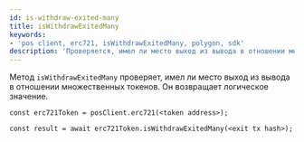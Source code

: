 ```yaml
---
id: is-withdraw-exited-many
title: isWithdrawExitedMany
keywords:
- 'pos client, erc721, isWithdrawExitedMany, polygon, sdk'
description: 'Проверяется, имел ли место выход из вывода в отношении множественных токенов.'
---
```


Метод `isWithdrawExitedMany` проверяет, имел ли место выход из вывода в отношении множественных токенов. Он возвращает логическое значение.

```
const erc721Token = posClient.erc721(<token address>);

const result = await erc721Token.isWithdrawExitedMany(<exit tx hash>);

```
